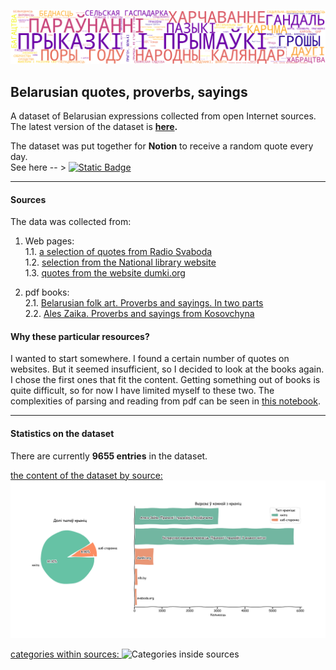 ![Alt text](imgs/wordcloud_categories.png)


## Belarusian quotes, proverbs, sayings
A dataset of Belarusian expressions collected from open Internet sources.
The latest version of the dataset is **[here](data/full_df_v_0.1.csv).**

The dataset was put together for **Notion** to receive a random quote every day.
<br>
See here -- > [![Static Badge](https://img.shields.io/badge/Notion-template_random_quotes-red)](https://aulasau.notion.site/20768d1595884bf7bb41a74964f3953c)

---
#### Sources
The data was collected from:
1. Web pages:  
   1.1. [a selection of quotes from Radio Svaboda](https://www.svaboda.org/a/24255332.html)  
1.2. [selection from the National library website](https://www.nlb.by/by/infarmatsyynyya-resursy/elektronnyya-infarmatsyynyya-resursy/resursy-natsyyanalnay-bibliyateki-belarusi/virtualnyya-praekty-vysta-ki-i-kalektsyi/virtualnyya-praekty-bibliyateki/klasiki-susvetnay-litaratury-yanka-kupala-i-yakub-/vyslo-i-vykazvanni-afaryzmy-belaruskikh-pesnyaro )  
1.3. [quotes from the website dumki.org ](dumki.org )

3. pdf books:  
2.1. [Belarusian folk art. Proverbs and sayings. In two parts](https://kamunikat.org/prykazki-i-prymawki-post-46436 )  
2.2. [Ales Zaika. Proverbs and sayings from Kosovchyna](https://knihi.com/Ales_Zajka/Prykazki_i_prymauki_z_Kosauscyny.html )

#### Why these particular resources?

I wanted to start somewhere. I found a certain number of quotes on websites. But it seemed insufficient, so I decided to look at the books again. I chose the first ones that fit the content. 
Getting something out of books is quite difficult, so for now I have limited myself to these two.
The complexities of parsing and reading from pdf can be seen in [this notebook](pdf_quotes_scraping.ipynb).

---
#### Statistics on the dataset

There are currently **9655 entries** in the dataset.

<ins>the content of the dataset by source:</ins>
![Source shares](imgs/general_stats.png)

<Ins>categories within sources: </ins>
![Categories inside sources](imgs/category_ratio_squares.png)